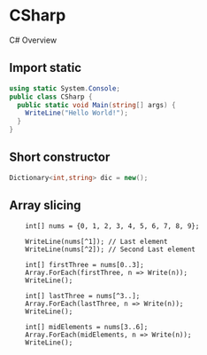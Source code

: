 # CSharp
C# Overview

## Import static
```c#
using static System.Console;
public class CSharp {
  public static void Main(string[] args) {
    WriteLine("Hello World!");
  }
}
```

## Short constructor
```c#
Dictionary<int,string> dic = new();
```

## Array slicing
```
    int[] nums = {0, 1, 2, 3, 4, 5, 6, 7, 8, 9};

    WriteLine(nums[^1]); // Last element
    WriteLine(nums[^2]); // Second Last element

    int[] firstThree = nums[0..3];
    Array.ForEach(firstThree, n => Write(n));
    WriteLine();

    int[] lastThree = nums[^3..];
    Array.ForEach(lastThree, n => Write(n));
    WriteLine();

    int[] midElements = nums[3..6];
    Array.ForEach(midElements, n => Write(n));
    WriteLine();
```
